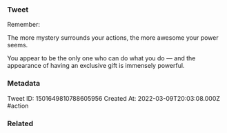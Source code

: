 ### Tweet
Remember:

The more mystery surrounds your actions, the more awesome your power seems.

You appear to be the only one who can do what you do — and the appearance of having an exclusive gift is immensely powerful.

### Metadata
Tweet ID: 1501649810788605956
Created At: 2022-03-09T20:03:08.000Z
#action

### Related


